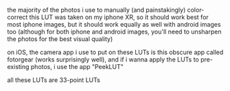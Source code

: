 the majority of the photos i use to manually (and painstakingly) color-correct this LUT was taken on my iphone XR, so it should work best for most iphone images, but it should work equally as well with android images too (although for both iphone and android images, you'll need to unsharpen the photos for the best visual quality)

on iOS, the camera app i use to put on these LUTs is this obscure app called fotorgear (works surprisingly well), and if i wanna apply the LUTs to pre-existing photos, i use the app "PeekLUT" 

all these LUTs are 33-point LUTs
